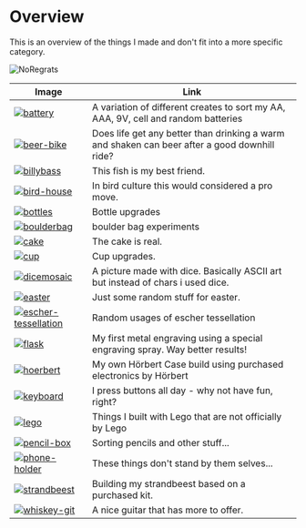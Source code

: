 # Overview

This is an overview of the things I made and don't fit into a more specific category.

![NoRegrats](_NoRegrats.jpg)

| Image                                                   | Link                                                                                          |
|---------------------------------------------------------|-----------------------------------------------------------------------------------------------|
| [![battery](_3d-battery3.jpg)](3dprints.md#battery-crate)            | A variation of different creates to sort my AA, AAA, 9V, cell and random batteries            |
| [![beer-bike](_beer-bike.jpg)](3dprints.md#beer-bike)           | Does life get any better than drinking a warm and shaken can beer after a good downhill ride? |
| [![billybass](_billybass-result.jpg)](billybass.md)     | This fish is my best friend.                                                                  |
| [![bird-house](_bird-house.jpg)](bird-house.md)         | In bird culture this would considered a pro move.                                             |
| [![bottles](_monkey-on-bottlecap.jpg)](bottles.md)     | Bottle upgrades|
| [![boulderbag](_boulderbag_tire2.jpg)](boulderbag.md)                   | boulder bag experiments|
| [![cake](_cake2.jpg)](cake.md)                               | The cake is real. |
| [![cup](_cup.jpg)](cup.md)                                 | Cup upgrades.                                                                                              |
| [![dicemosaic](_dicemosaic.jpg)](dicemosaic.md)                   | A picture made with dice. Basically ASCII art but instead of chars i used dice.                                 |
| [![easter](_easter1.jpg)](easter.md)                           | Just some random stuff for easter. |
| [![escher-tessellation](_escher-lizard2.jpg)](escher-tessellation.md) | Random usages of escher tessellation |
| [![flask](_flask-result.jpg)](flask.md)                 | My first metal engraving using a special engraving spray. Way better results!                 |
| [![hoerbert](_hoerbert_first_version_front.jpg)](hoerbert.md)                       | My own Hörbert Case build using purchased electronics by Hörbert|
| [![keyboard](_keyboards_duckyPad.jpg)](keyboard.md)     | I press buttons all day - why not have fun, right?                                            |
| [![lego](_lego-rubiks-cube2.jpg)](lego.md)              | Things I built with Lego that are not officially by Lego                                      |
| [![pencil-box](_pencil-case.jpg)](pencil-box.md)                   | Sorting pencils and other stuff...|
| [![phone-holder](_phone-holder.jpg)](phone-holder.md)   | These things don't stand by them selves... |
| [![strandbeest](_strandbeest.jpg)](strandbeest.md)                 | Building my strandbeest based on a purchased kit.|
| [![whiskey-git](_whiskey-git.jpg)](whiskey-git.md)                 | A nice guitar that has more to offer. |
